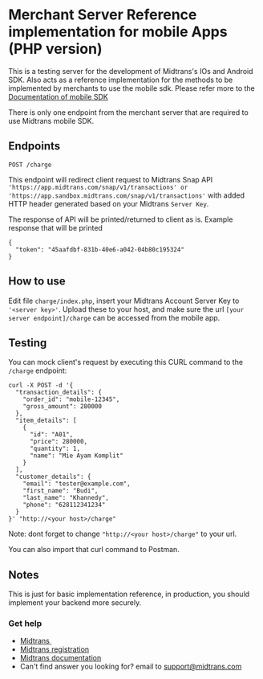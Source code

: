 # Merchant Server Reference implementation for mobile Apps (PHP version)

This is a testing server for the development of Midtrans's IOs and Android SDK. Also acts as a reference implementation for the methods to be implemented by merchants to use the mobile sdk.
Please refer more to the [Documentation of mobile SDK](http://mobile-docs.midtrans.com/)

There is only one endpoint from the merchant server that are required to use Midtrans mobile SDK.

## Endpoints

```
POST /charge
```

This endpoint will redirect client request to Midtrans Snap API `'https://app.midtrans.com/snap/v1/transactions' or 'https://app.sandbox.midtrans.com/snap/v1/transactions'` with added HTTP header generated based on your Midtrans `Server Key`.

The response of API will be printed/returned to client as is. Example response that will be printed

```
{
  "token": "45aafdbf-831b-40e6-a042-04b80c195324"
}
```

## How to use
Edit file `charge/index.php`, insert your Midtrans Account Server Key to `'<server key>'`.
Upload these to your host, and make sure the url `[your server endpoint]/charge` can be accessed from the mobile app.

## Testing
You can mock client's request by executing this CURL command to the `/charge` endpoint:

```
curl -X POST -d '{
  "transaction_details": {
    "order_id": "mobile-12345",
    "gross_amount": 280000
  },
  "item_details": [
    {
      "id": "A01",
      "price": 280000,
      "quantity": 1,
      "name": "Mie Ayam Komplit"
    }
  ],
  "customer_details": {
    "email": "tester@example.com",
    "first_name": "Budi",
    "last_name": "Khannedy",
    "phone": "628112341234"
  }
}' "http://<your host>/charge"
```

Note: dont forget to change `"http://<your host>/charge"` to your url.

You can also import that curl command to Postman.

## Notes
This is just for basic implementation reference, in production, you should implement your backend more securely.

### Get help
* [Midtrans&nbsp;](https://www.midtrans.com)
* [Midtrans registration](https://dashboard.midtrans.com/register)
* [Midtrans documentation](http://docs.midtrans.com)
* Can't find answer you looking for? email to [support@midtrans.com](mailto:support@midtrans.com)